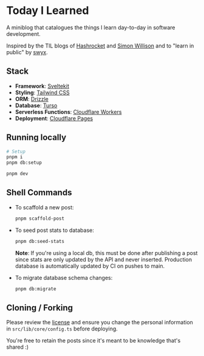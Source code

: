 # Today I Learned
A miniblog that catalogues the things I learn day-to-day in software development. 

Inspired by the TIL blogs of [Hashrocket](https://til.hashrocket.com/) and [Simon Willison](https://til.simonwillison.net/) and to "learn in public" by [swyx](https://www.swyx.io/learn-in-public).

## Stack
- **Framework**: [Sveltekit](https://kit.svelte.dev)
- **Styling**: [Tailwind CSS](https://tailwindcss.com)
- **ORM**: [Drizzle](https://orm.drizzle.team/)
- **Database**: [Turso](https://turso.tech)
- **Serverless Functions**: [Cloudflare Workers](https://workers.cloudflare.com)
- **Deployment**: [Cloudflare Pages](https://pages.cloudflare.com)


## Running locally

```bash
# Setup
pnpm i
pnpm db:setup

pnpm dev
```

## Shell Commands
- To scaffold a new post:
  ```bash
  pnpm scaffold-post
  ```

- To seed post stats to database:
  ```bash
  pnpm db:seed-stats
  ```
  **Note**: If you're using a local db, this must be done after publishing a post since stats are only updated by the API and never inserted. Production database is automatically updated by CI on pushes to main.

- To migrate database schema changes:
  ```bash
  pnpm db:migrate
  ```

## Cloning / Forking
Please review the [license](https://github.com/PaintingWithCode/til/blob/main/LICENSE.txt) and ensure you change the personal information in `src/lib/core/config.ts` before deploying. 

You're free to retain the posts since it's meant to be knowledge that's shared :)

